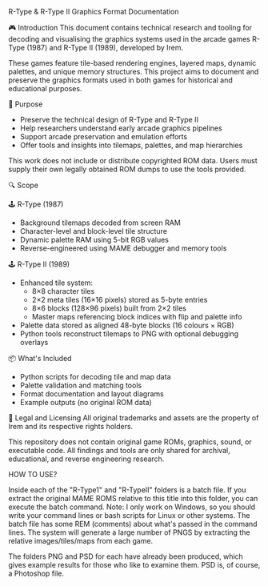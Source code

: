 R-Type & R-Type II Graphics Format Documentation

🎮 Introduction
This document contains technical research and tooling for decoding and visualising the graphics systems used in the arcade games R-Type (1987) and R-Type II (1989), developed by Irem.

These games feature tile-based rendering engines, layered maps, dynamic palettes, and unique memory structures. This project aims to document and preserve the graphics formats used in both games for historical and educational purposes.

🎯 Purpose
- Preserve the technical design of R-Type and R-Type II
- Help researchers understand early arcade graphics pipelines
- Support arcade preservation and emulation efforts
- Offer tools and insights into tilemaps, palettes, and map hierarchies

This work does not include or distribute copyrighted ROM data. Users must supply their own legally obtained ROM dumps to use the tools provided.

🔍 Scope

🕹️ R-Type (1987)
- Background tilemaps decoded from screen RAM
- Character-level and block-level tile structure
- Dynamic palette RAM using 5-bit RGB values
- Reverse-engineered using MAME debugger and memory tools
  
🕹️ R-Type II (1989)
- Enhanced tile system:
  - 8×8 character tiles
  - 2×2 meta tiles (16×16 pixels) stored as 5-byte entries
  - 8×6 blocks (128×96 pixels) built from 2×2 tiles
  - Master maps referencing block indices with flip and palette info
- Palette data stored as aligned 48-byte blocks (16 colours × RGB)
- Python tools reconstruct tilemaps to PNG with optional debugging overlays
  
📦 What's Included
- Python scripts for decoding tile and map data
- Palette validation and matching tools
- Format documentation and layout diagrams
- Example outputs (no original ROM data)

📛 Legal and Licensing
All original trademarks and assets are the property of Irem and its respective rights holders.

This repository does not contain original game ROMs, graphics, sound, or executable code. All findings and tools are only shared for archival, educational, and reverse engineering research.

HOW TO USE?

Inside each of the "R-Type1" and "R-TypeII" folders is a batch file. If you extract the original MAME ROMS relative to this title into this folder, you can execute the batch command.
Note: I only work on Windows, so you should write your command lines or bash scripts for Linux or other systems. The batch file has some REM (comments) about what's passed in the command lines.
The system will generate a large number of PNGS by extracting the relative images/tiles/maps from each game.

The folders PNG and PSD for each have already been produced, which gives example results for those who like to examine them.
PSD is, of course, a Photoshop file. 

